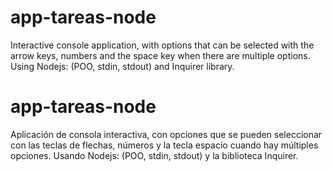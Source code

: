# app-tareas-node 
Interactive console application, with options that can be selected with the arrow keys, numbers and the space key when there are multiple options.
Using Nodejs: (POO, stdin, stdout) and Inquirer library. 

# app-tareas-node 
Aplicación de consola interactiva, con opciones que se pueden seleccionar con las teclas de flechas, números y la tecla espacio cuando hay múltiples opciones.
Usando Nodejs: (POO, stdin, stdout) y la biblioteca Inquirer.
